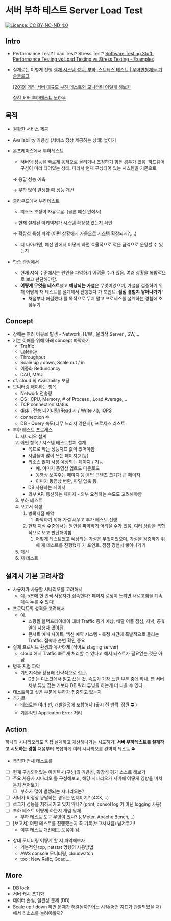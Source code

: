 # 서버 부하 테스트 Server Load Test
[![License: CC BY-NC-ND 4.0](https://licensebuttons.net/l/by-nc-nd/4.0/80x15.png)](https://creativecommons.org/licenses/by-nc-nd/4.0/)

## Intro
- Performance Test? Load Test? Stress Test?
    [Software Testing Stuff: Performance Testing vs Load Testing vs Stress Testing - Examples](http://www.softwaretestingstuff.com/2011/09/performance-testing-vs-load-testing-vs.html)

- 실제로는 이렇게 진행
    [결제 시스템 성능, 부하, 스트레스 테스트 | 우아한형제들 기술블로그](https://techblog.woowahan.com/2572/)

    [[2019] 게임 서버 대규모 부하 테스트와 모니터링 이렇게 해보자](https://youtu.be/WhkZP4ZATmA)

    [실전 서버 부하테스트 노하우](https://www.slideshare.net/arload/bestcon-load-test)

## 목적

- 원활한 서비스 제공
- Availability 가용성 (서비스 정상 제공하는 상태) 높이기
- 온프레미스에서 부하테스트
    - 서버의 성능을 빠르게 동적으로 올리거나 조정하기 힘든 경우가 있음. 하드웨어 구성이 미리 되어있는 상태. 따라서 현재 구성되어 있는 시스템을 기준으로

    → 응답 성능 예측

    → 부하 많이 발생할 때 성능 개선

- 클라우드에서 부하테스트
    - 리소스 조정이 자유로움. (물론 예산 안에서)

    → 현재 설계된 아키텍쳐가 시스템 확장성 있는지 확인

    → 확장성 특성 파악 (어떤 상황에서 자동으로 시스템 확장되지?,...)

    - 더 나아가면, 예산 안에서 어떻게 하면 효율적으로 적은 금액으로 운영할 수 있는지
- 학습 관점에서
    - 현재 지식 수준에서는 원인을 파악하기 어려울 수가 있음. 여러 상황을 복합적으로 보고 판단해야함.
    - **어떻게 무엇을 테스트**했고 **예상되는 가설**은 무엇이었으며, 가설을 검증하기 위해 어떻게 재 테스트를 설계해서 진행했다 가 포인트. **점점 경험치 쌓아나가기!**
        - 처음부터 해결했다 를 목적으로 두지 말고 프로세스를 설계하는 경험에 초점두기

## Concept

- 장애는 여러 이유로 발생 - Network, H/W , 물리적 Server , SW,...
- 기본 이해를 위해 아래 concept 파악하기
    - Traffic
    - Latency
    - Throughput
    - Scale up / down, Scale out / in
    - 이중화 Redundancy
    - DAU, MAU
- cf. cloud 의 Availability 보장
- 모니터링 해야하는 항목
    - Network 전송량
    - OS : CPU, Memory, # of Process , Load Average,...
    - TCP connection status
    - disk : 전송 데이터량(Read 시 / Write 시), IOPS
    - connection 수
    - DB - Query 속도(너무 느리지 않은지), 프로세스 리스트
- 부하 테스트 프로세스
    1. 시나리오 설계
    2. 어떤 항목 / 시스템 테스트할지 설계 
        - 목표로 하는 성능지표 값이 있어야함
        - 사람들이 많이 쓰는 페이지(기능)
        - 리소스 많이 사용 예상되는 페이지 / 기능
            - 예. 이미지 동영상 업로드 다운로드
            - 동영상 보여주는 페이지 등 응답 콘텐츠 크기가 큰 페이지
            - 이미지 동영상 변환, 파일 압축 등
        - DB 사용하는 페이지
        - 외부 API 통신하는 페이지 - 외부 요청하는 속도도 고려해야함
    3. 부하 테스트
    4. 보고서 작성
        1. 병목지점 파악 
            1. 파악하기 위해 가설 세우고 추가 테스트 진행
        2. 현재 지식 수준에서는 원인을 파악하기 어려울 수가 있음. 여러 상황을 복합적으로 보고 판단해야함. 
            1. 어떻게 테스트했고 예상되는 가설은 무엇이었으며, 가설을 검증하기 위해 재 테스트를 진행했다 가 포인트. 점점 경험치 쌓아나가기
    5. 개선
    6. 재 테스트

## 설계시 기본 고려사항

- 사용자가 사용할 시나리오를 고려해서
    - 예. 5초에 한 번씩 사용자가 접속한다? 페이지 로딩이 느리면 새로고침을 계속 계속 누를 수 있다!
- 프로덕트의 성격을 고려해서
    - 예.
        - 쇼핑몰  블랙프라이데이 대비 Traffic 증가 예상, 배달 어플 점심, 저녁, 공휴일에 사용자 많아짐.
        - 콘서트 예매 사이트, 백신 예약 시스템 - 특정 시간에 폭발적으로 몰리는 Traffic. 접속자 순번 확인 중요
- 실제 프로덕트 환경과 유사하게 (적어도 staging server)
    - cloud 에서 Traffic 빠르게 처리할 수 있다고 해서 테스트가 필요없는 것은 아님
- 병목 지점 파악
    - 기반지식을 활용해 전략적으로 접근.
        - DB 는 디스크에서 읽고 쓰는 것. 속도가 가장 느린 부분 중에 하나. 웹 서버 세부 튜닝 잡는 거보다 DB 쿼리 튜닝을 하는게 더 나을 수 있다.
- 테스트하고 싶은 부분에 부하가 집중되고 있는지
- 추가로
    - 테스트는 여러 번, 개발일정에 포함해서 (출시 전 반짝, 잠깐 ⛔ )
    - 기본적인 Applicaton Error 처리

## Action

하나의 시나리오라도 직접 설계하고 개선해나가는 시도하기! 
**서버 부하테스트를 설계하고 시도하는 경험**
처음부터 복잡하게 여러 시나리오를 완벽히 테스트 ⛔

- 복잡한 전체 테스트를
- [ ]  현재 구성되어있는 아키텍처(구성)의 가용성, 확장성 평가 스스로 해보기
- [ ]  주요 사용자 시나리오 를 구성해보고, 해당 시나리오가 서버에 어떻게 영향을 미치는지 적어보기
    - [ ]  부하가 많이 발생되는 시나리오는?
- [ ]  서버가 비정상 응답하는 경우는 언제이지? (4XX,...)
- [ ]  로그가 성능을 저하시키고 있지 않나? (print, consol log 가 아닌 logging 사용)
- [ ]  부하 테스트 어떻게 하는지 개념 탑재
    - 부하 테스트 도구 무엇이 있나? (JMeter, Apache Bench,...)
- [ ]  [보고서] 어떤 테스트를 진행했는지 꼭 기록(보고서처럼) 남겨두기!
    - 이후 테스트 개선에도 도움이 됨.
- 상태 모니터링 어떻게 할 지 파악해보자
    - 기본적인 top, netstat 명령어 사용방법
    - AWS console 모니터링, cloudwatch
    - tool: New Relic, Goad,...

## More

- DB lock
- 서버 캐시 초기화
- 데이터 손실, 일관성 문제 (DB)
- Scale up / down 하면 문제가 해결될까? 어느 시점(어떤 지표가 관찰되었을 때) 에서 리소스를 늘려야할까?